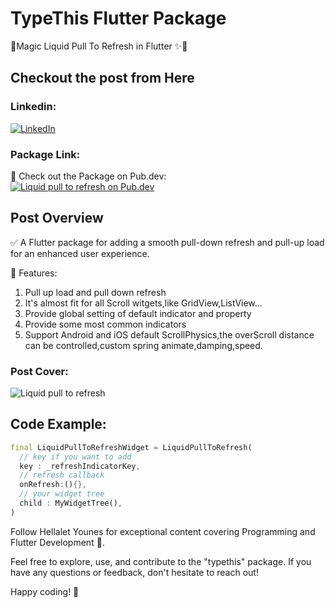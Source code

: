 # TypeThis Flutter Package

📏Magic Liquid Pull To Refresh in Flutter ✨📱

## Checkout the post from Here
### Linkedin:
[![LinkedIn](https://raw.githubusercontent.com/gauravghongde/social-icons/9d939e1c5b7ea4a24ac39c3e4631970c0aa1b920/SVG/Color/LinkedIN.svg)](https://www.linkedin.com/feed/update/urn:li:activity:7159233885199892481/)

### Package Link:
🔗 Check out the Package on Pub.dev: <br>
[![Liquid pull to refresh on Pub.dev](https://pub.dev/static/hash-sssmi4ln/img/pub-dev-logo.svg)](https://pub.dev/packages/pull_to_refresh_flutter3)

## Post Overview

✅ A Flutter package for adding a smooth pull-down refresh and pull-up load for an enhanced user experience.

📐 Features:
1. Pull up load and pull down refresh
2. It's almost fit for all Scroll witgets,like GridView,ListView...
3. Provide global setting of default indicator and property
4. Provide some most common indicators
5. Support Android and iOS default ScrollPhysics,the overScroll distance can be controlled,custom spring animate,damping,speed.

### Post Cover:
![Liquid pull to refresh](https://media.licdn.com/dms/image/D5622AQEDNLCA5TDz8A/feedshare-shrink_800/0/1706894368816?e=1710374400&v=beta&t=Lx-jiwXIBCtpTjTE6ujxq9xQvJgpnakMthBBQHHDaZQ)

## Code Example:
```dart
final LiquidPullToRefreshWidget = LiquidPullToRefresh(
  // key if you want to add 
  key : _refreshIndicatorKey,
  // refresh callback
  onRefresh:(){},
  // your widget tree
  child : MyWidgetTree(),
)
```

Follow Hellalet Younes for exceptional content covering Programming and Flutter Development 💎.

Feel free to explore, use, and contribute to the "typethis" package. If you have any questions or feedback, don't hesitate to reach out!

Happy coding! 🚀
